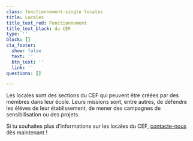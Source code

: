 ```yaml
---
class: fonctionnement-single locales
title: Locales
title_text_red: Fonctionnement
title_text_black: du CEF
type: ''
block: []
cta_footer:
  show: false
  text: ''
  btn_text: ''
  link: ''
questions: []

---
```

Les locales sont des sections du CEF qui peuvent être créées par des membres dans leur école. Leurs missions sont, entre autres, de défendre les élèves de leur établissement, de mener des campagnes de sensibilisation ou des projets.

Si tu souhaites plus d’informations sur les locales du CEF, [contacte-nous](/contact/) dès maintenant ! 
